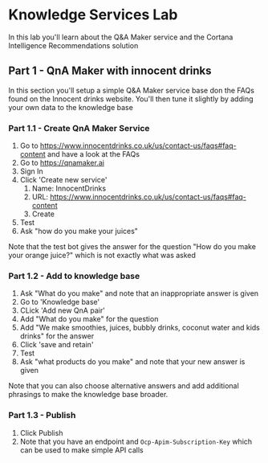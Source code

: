 # Knowledge Services Lab
In this lab you'll learn about the Q&A Maker service and the Cortana Intelligence Recommendations solution

## Part 1 - QnA Maker with innocent drinks
In this section you'll setup a simple Q&A Maker service base don the FAQs found on the Innocent drinks website. You'll then tune it slightly by adding your own data to the knowledge base

### Part 1.1 - Create QnA Maker Service
1. Go to https://www.innocentdrinks.co.uk/us/contact-us/faqs#faq-content and have a look at the FAQs
1. Go to https://qnamaker.ai
1. Sign In
1. Click 'Create new service'
    1. Name: InnocentDrinks
    1. URL: https://www.innocentdrinks.co.uk/us/contact-us/faqs#faq-content 
    1. Create
1. Test
1. Ask "how do you make your juices"

Note that the test bot gives the answer for the question "How do you make your orange juice?" which is not exactly what was asked

### Part 1.2 - Add to knowledge base
1. Ask "What do you make" and note that an inappropriate answer is given
1. Go to 'Knowledge base'
1. CLick 'Add new QnA pair'
1. Add "What do you make" for the question
1. Add "We make smoothies, juices, bubbly drinks, coconut water and kids drinks" for the answer 
1. Click 'save and retain'
1. Test
1. Ask "what products do you make" and note that your new answer is given

Note that you can also choose alternative answers and add additional phrasings to make the knowledge base broader.

### Part 1.3 - Publish
1. Click Publish
1. Note that you have an endpoint and `Ocp-Apim-Subscription-Key` which can be used to make simple API calls